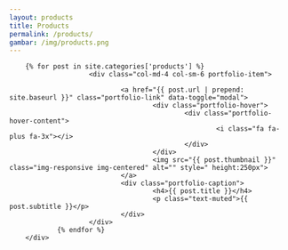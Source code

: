 ```yaml
---
layout: products
title: Products
permalink: /products/
gambar: /img/products.png
---
```

<!-- <section>
	<div class="container">
		<div class="row">
			<div class=" col-xs-10 col-xs-offset-1 col-lg-8 col-lg-offset-2  post-list">
				{% for post in site.posts %}
							<a class="post-link" href="{{ post.url | prepend: site.baseurl }}"><h2>{{ post.title }}</h2></a>
								<p>
									{{post.description}}
								</p>
								<span class="post-meta">{{ post.date | date: "%b %-d, %Y" }}</span>
						<hr>
				{% endfor %}

			</div>
		</div>
	</div>
</section> -->

<section id="portfolio" class="bg-light-gray">
		<div class="container">

		{% for post in site.categories['products'] %}
						<div class="col-md-4 col-sm-6 portfolio-item">

								<a href="{{ post.url | prepend: site.baseurl }}" class="portfolio-link" data-toggle="modal">
										<div class="portfolio-hover">
												<div class="portfolio-hover-content">
														<i class="fa fa-plus fa-3x"></i>
												</div>
										</div>
										<img src="{{ post.thumbnail }}" class="img-responsive img-centered" alt="" style=" height:250px">
								</a>
								<div class="portfolio-caption">
										<h4>{{ post.title }}</h4>
										<p class="text-muted">{{ post.subtitle }}</p>
								</div>
						</div>
				{% endfor %}
		</div>
</section>

